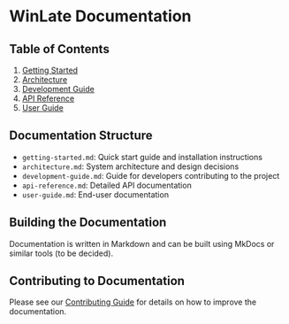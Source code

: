 # WinLate Documentation

## Table of Contents

1. [Getting Started](getting-started.md)
2. [Architecture](architecture.md)
3. [Development Guide](development-guide.md)
4. [API Reference](api-reference.md)
5. [User Guide](user-guide.md)

## Documentation Structure

- `getting-started.md`: Quick start guide and installation instructions
- `architecture.md`: System architecture and design decisions
- `development-guide.md`: Guide for developers contributing to the project
- `api-reference.md`: Detailed API documentation
- `user-guide.md`: End-user documentation

## Building the Documentation

Documentation is written in Markdown and can be built using MkDocs or similar tools (to be decided).

## Contributing to Documentation

Please see our [Contributing Guide](../CONTRIBUTING.md) for details on how to improve the documentation. 